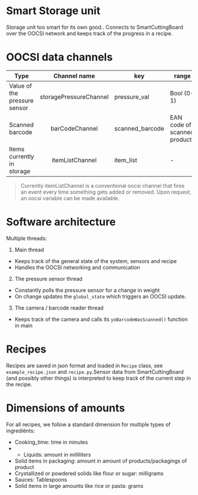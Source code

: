 # Smart Storage unit

Storage unit too smart for its own good..
Connects to SmartCuttingBoard over the OOCSI network and keeps track of the progress in a recipe.

# OOCSI data channels

| Type	 | Channel name	 | key | range |
| --- 	 | :---: 		 | --- | --- |
| Value of the pressure sensor | storagePressureChannel | pressure_val| Bool (0-1) |
| Scanned barcode | barCodeChannel | scanned_barcode | EAN code of scanned products |
| Items currently in storage | itemListChannel | item_list | - |

> Currently itemListChannel is a conventional oocsi channel that fires an event every time something gets added or removed. Upon request, an oocsi variable can be made available.

# Software architecture

Multiple threads:

1. Main thread
  * Keeps track of the general state of the system, sensors and recipe
  * Handles the OOCSI networking and communication
2. The pressure sensor thread
  * Constantly polls the pressure sensor for a change in weight
  * On change updates the `global_state` which triggers an OOCSI update.
3. The camera / barcode reader thread
  * Keeps track of the camera and calls its `yoBarcodeWasScanned()` function in main

# Recipes

Recipes are saved in json format and loaded in `Recipe` class, see `example_recipe.json` and `recipe.py`.Sensor data from SmartCuttingBoard (and possibly other things) is interpreted to keep track of the current step in the recipe.

# Dimensions of amounts

For all recipes, we follow a standard dimension for multiple types of ingrediënts:

* Cooking_time: time in minutes
* * Liquids: amount in milliliters
* Solid items in packaging: amount in amount of products/packagings of product
* Crystallized or powdered solids like flour or sugar: milligrams
* Sauces: Tablespoons
* Solid items in large amounts like rice or pasta: grams

